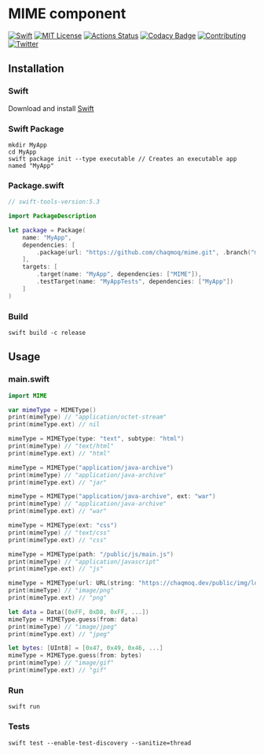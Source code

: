 # MIME component
[![Swift](https://img.shields.io/badge/swift-5.3-brightgreen.svg)](https://swift.org/download/#releases) [![MIT License](https://img.shields.io/badge/license-MIT-brightgreen.svg)](https://github.com/chaqmoq/mime/blob/master/LICENSE/) [![Actions Status](https://github.com/chaqmoq/mime/workflows/development/badge.svg)](https://github.com/chaqmoq/mime/actions) [![Codacy Badge](https://app.codacy.com/project/badge/Grade/8db2563aade54b95afdefa13fbe8dbb7)](https://www.codacy.com/gh/chaqmoq/mime?utm_source=github.com&amp;utm_medium=referral&amp;utm_content=chaqmoq/mime&amp;utm_campaign=Badge_Grade) [![Contributing](https://img.shields.io/badge/contributing-guide-brightgreen.svg)](https://github.com/chaqmoq/mime/blob/master/CONTRIBUTING.md) [![Twitter](https://img.shields.io/badge/twitter-chaqmoqdev-brightgreen.svg)](https://twitter.com/chaqmoqdev)

## Installation
### Swift
Download and install [Swift](https://swift.org/download)

### Swift Package
```shell
mkdir MyApp
cd MyApp
swift package init --type executable // Creates an executable app named "MyApp"
```

### Package.swift
```swift
// swift-tools-version:5.3

import PackageDescription

let package = Package(
    name: "MyApp",
    dependencies: [
        .package(url: "https://github.com/chaqmoq/mime.git", .branch("master"))
    ],
    targets: [
        .target(name: "MyApp", dependencies: ["MIME"]),
        .testTarget(name: "MyAppTests", dependencies: ["MyApp"])
    ]
)
```

### Build
```shell
swift build -c release
```

## Usage
### main.swift
```swift
import MIME

var mimeType = MIMEType()
print(mimeType) // "application/octet-stream"
print(mimeType.ext) // nil

mimeType = MIMEType(type: "text", subtype: "html")
print(mimeType) // "text/html"
print(mimeType.ext) // "html"

mimeType = MIMEType("application/java-archive")
print(mimeType) // "application/java-archive"
print(mimeType.ext) // "jar"

mimeType = MIMEType("application/java-archive", ext: "war")
print(mimeType) // "application/java-archive"
print(mimeType.ext) // "war"

mimeType = MIMEType(ext: "css")
print(mimeType) // "text/css"
print(mimeType.ext) // "css"

mimeType = MIMEType(path: "/public/js/main.js")
print(mimeType) // "application/javascript"
print(mimeType.ext) // "js"

mimeType = MIMEType(url: URL(string: "https://chaqmoq.dev/public/img/logo.png")!)
print(mimeType) // "image/png"
print(mimeType.ext) // "png"

let data = Data([0xFF, 0xD8, 0xFF, ...])
mimeType = MIMEType.guess(from: data)
print(mimeType) // "image/jpeg"
print(mimeType.ext) // "jpeg"

let bytes: [UInt8] = [0x47, 0x49, 0x46, ...]
mimeType = MIMEType.guess(from: bytes)
print(mimeType) // "image/gif"
print(mimeType.ext) // "gif"
```

### Run
```shell
swift run
```

### Tests
```shell
swift test --enable-test-discovery --sanitize=thread
```
